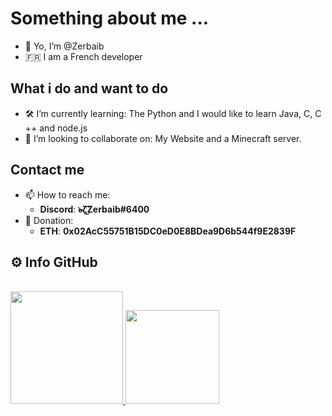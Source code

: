 # Something about me ...
- 👋 Yo, I’m @Zerbaib
- 🇫🇷 I am a French developer
## What i do and want to do
- 🛠 I’m currently learning:
  The Python and I would like to learn Java, C, C ++ and node.js
- 🤝 I’m looking to collaborate on:
  My Website and a Minecraft server.
## Contact me
- 📫 How to reach me:
  - **Discord**: **๖̶̶̶ζ͜͡Zerbaib#6400**
- 💸 Donation:
  - **ETH**: **0x02AcC55751B15DC0eD0E8BDea9D6b544f9E2839F**
## ⚙️ Info GitHub
<br>
<a href="https://github.com/Zerbaib">
  <img height="180em" src="https://github-readme-stats-eight-theta.vercel.app/api?username=Zerbaib&show_icons=true&theme=react&include_all_commits=true&locale=fr"/>
  <img height="150em" src="https://github-readme-stats-eight-theta.vercel.app/api/top-langs/?username=Zerbaib&layout=compact&langs_count=8&theme=react&locale=fr"/>
</a>
